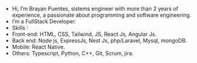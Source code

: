 - Hi, I’m Brayan Puentes, sistems engineer with more than 2 years of experience, a passionate about programming and software engineering.
- I’m a FullStack Developer.
- Skills :
- Front-end: HTML, CSS, Tailwind, JS, React Js, Angular Js.
- Back end: Node js, ExpressJs, Nest Js, php/Laravel, Mysql, mongoDB.
- Mobile: React Native.
- Others: Typescript, Python, C++, Git, Scrum, jira. 

<!---
SMITH367/SMITH367 is a ✨ special ✨ repository because its `README.md` (this file) appears on your GitHub profile.
You can click the Preview link to take a look at your changes.
--->
